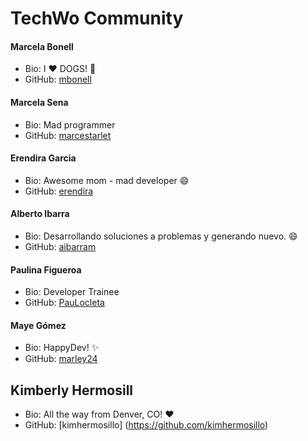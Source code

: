 # TechWo Community

#### Marcela Bonell
- Bio: I :heart: DOGS! :dog:
- GitHub: [mbonell](https://github.com/mbonell)

#### Marcela Sena
- Bio: Mad programmer
- GitHub: [marcestarlet](https://github.com/marcestarlet)

#### Erendira Garcia
- Bio: Awesome mom - mad developer :smile:
- GitHub: [erendira](https://github.com/erendira)

#### Alberto Ibarra
- Bio: Desarrollando soluciones a problemas y generando nuevo. :smile:
- GitHub: [aibarram](https://github.com/aibarram)

#### Paulina Figueroa
- Bio: Developer Trainee
- GitHub: [PauLocleta](https://github.com/PauPauPaulina)

#### Maye Gómez
- Bio: HappyDev! :sparkles:
- GitHub: [marley24](https://github.com/marley24)

## Kimberly Hermosill
- Bio: All the way from Denver, CO! :heart:
- GitHub: [kimhermosillo] (https://github.com/kimhermosillo)
